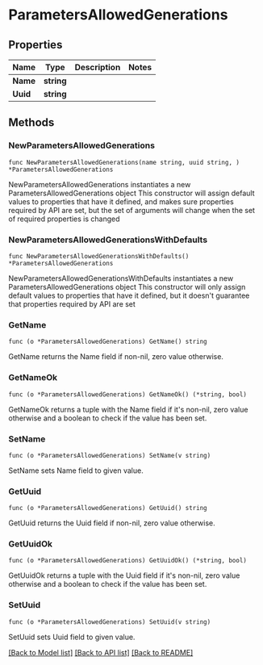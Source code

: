 # ParametersAllowedGenerations

## Properties

Name | Type | Description | Notes
------------ | ------------- | ------------- | -------------
**Name** | **string** |  | 
**Uuid** | **string** |  | 

## Methods

### NewParametersAllowedGenerations

`func NewParametersAllowedGenerations(name string, uuid string, ) *ParametersAllowedGenerations`

NewParametersAllowedGenerations instantiates a new ParametersAllowedGenerations object
This constructor will assign default values to properties that have it defined,
and makes sure properties required by API are set, but the set of arguments
will change when the set of required properties is changed

### NewParametersAllowedGenerationsWithDefaults

`func NewParametersAllowedGenerationsWithDefaults() *ParametersAllowedGenerations`

NewParametersAllowedGenerationsWithDefaults instantiates a new ParametersAllowedGenerations object
This constructor will only assign default values to properties that have it defined,
but it doesn't guarantee that properties required by API are set

### GetName

`func (o *ParametersAllowedGenerations) GetName() string`

GetName returns the Name field if non-nil, zero value otherwise.

### GetNameOk

`func (o *ParametersAllowedGenerations) GetNameOk() (*string, bool)`

GetNameOk returns a tuple with the Name field if it's non-nil, zero value otherwise
and a boolean to check if the value has been set.

### SetName

`func (o *ParametersAllowedGenerations) SetName(v string)`

SetName sets Name field to given value.


### GetUuid

`func (o *ParametersAllowedGenerations) GetUuid() string`

GetUuid returns the Uuid field if non-nil, zero value otherwise.

### GetUuidOk

`func (o *ParametersAllowedGenerations) GetUuidOk() (*string, bool)`

GetUuidOk returns a tuple with the Uuid field if it's non-nil, zero value otherwise
and a boolean to check if the value has been set.

### SetUuid

`func (o *ParametersAllowedGenerations) SetUuid(v string)`

SetUuid sets Uuid field to given value.



[[Back to Model list]](../README.md#documentation-for-models) [[Back to API list]](../README.md#documentation-for-api-endpoints) [[Back to README]](../README.md)


